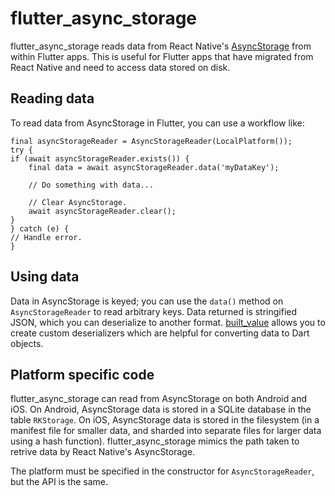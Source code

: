 # flutter_async_storage

flutter_async_storage reads data from React Native's [AsyncStorage](https://reactnative.dev/docs/asyncstorage) from within Flutter apps. This is useful for Flutter apps that have migrated from React Native and need to access data stored on disk.

## Reading data

To read data from AsyncStorage in Flutter, you can use a workflow like:

```
final asyncStorageReader = AsyncStorageReader(LocalPlatform());
try {
if (await asyncStorageReader.exists()) {
    final data = await asyncStorageReader.data('myDataKey');

    // Do something with data...

    // Clear AsyncStorage.
    await asyncStorageReader.clear();
}
} catch (e) {
// Handle error.
}
```

## Using data

Data in AsyncStorage is keyed; you can use the `data()` method on `AsyncStorageReader` to read arbitrary keys. Data returned is stringified JSON, which you can deserialize to another format. [built_value](https://pub.dev/packages/built_value) allows you to create custom deserializers which are helpful for converting data to Dart objects.

## Platform specific code

flutter_async_storage can read from AsyncStorage on both Android and iOS. On Android, AsyncStorage data is stored in a SQLite database in the table `RKStorage`. On iOS, AsyncStorage data is stored in the filesystem (in a manifest file for smaller data, and sharded into separate files for larger data using a hash function). flutter_async_storage mimics the path taken to retrive data by React Native's AsyncStorage.

The platform must be specified in the constructor for `AsyncStorageReader`, but the API is the same.
